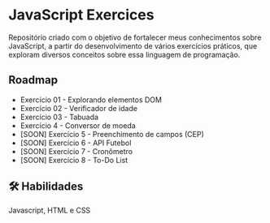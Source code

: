 
# JavaScript Exercices

Repositório criado com o objetivo de fortalecer meus conhecimentos sobre JavaScript, a partir do desenvolvimento de vários exercícios práticos, que exploram diversos conceitos sobre essa linguagem de programação.


## Roadmap

- Exercício 01 - Explorando elementos DOM
- Exercício 02 - Verificador de idade
- Exercício 03 - Tabuada
- Exercício 4 - Conversor de moeda
- [SOON] Exercício 5 - Preenchimento de campos (CEP)
- [SOON] Exercício 6 - API Futebol
- [SOON] Exercício 7 - Cronômetro
- [SOON] Exercício 8 - To-Do List


## 🛠 Habilidades
Javascript, HTML e CSS


